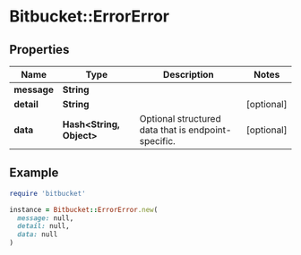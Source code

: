 # Bitbucket::ErrorError

## Properties

| Name | Type | Description | Notes |
| ---- | ---- | ----------- | ----- |
| **message** | **String** |  |  |
| **detail** | **String** |  | [optional] |
| **data** | **Hash&lt;String, Object&gt;** | Optional structured data that is endpoint-specific. | [optional] |

## Example

```ruby
require 'bitbucket'

instance = Bitbucket::ErrorError.new(
  message: null,
  detail: null,
  data: null
)
```

